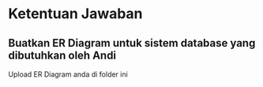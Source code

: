 # Ketentuan Jawaban

## Buatkan ER Diagram untuk sistem database yang dibutuhkan oleh Andi

Upload ER Diagram anda di folder ini
